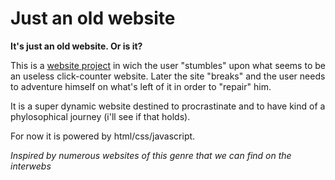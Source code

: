# Just an old website
<b>It's just an old website. Or is it?</b>

This is a <ins>website project</ins> in wich the user "stumbles" upon what seems to be an useless click-counter website.
Later the site "breaks" and the user needs to adventure himself on what's left of it in order to "repair" him.

It is a super dynamic website destined to procrastinate and to have kind of a phylosophical journey (i'll see if that holds).

For now it is powered by html/css/javascript.



<i>Inspired by numerous websites of this genre that we can find on the interwebs</i>
